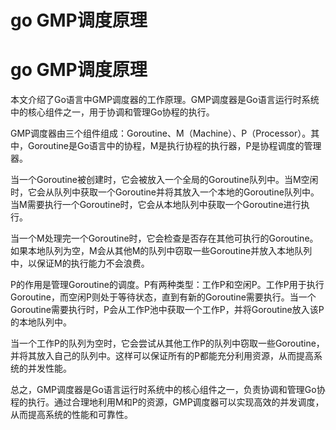 # go GMP调度原理

# go GMP调度原理

本文介绍了Go语言中GMP调度器的工作原理。GMP调度器是Go语言运行时系统中的核心组件之一，用于协调和管理Go协程的执行。

GMP调度器由三个组件组成：Goroutine、M（Machine）、P（Processor）。其中，Goroutine是Go语言中的协程，M是执行协程的执行器，P是协程调度的管理器。

当一个Goroutine被创建时，它会被放入一个全局的Goroutine队列中。当M空闲时，它会从队列中获取一个Goroutine并将其放入一个本地的Goroutine队列中。当M需要执行一个Goroutine时，它会从本地队列中获取一个Goroutine进行执行。

当一个M处理完一个Goroutine时，它会检查是否存在其他可执行的Goroutine。如果本地队列为空，M会从其他M的队列中窃取一些Goroutine并放入本地队列中，以保证M的执行能力不会浪费。

P的作用是管理Goroutine的调度。P有两种类型：工作P和空闲P。工作P用于执行Goroutine，而空闲P则处于等待状态，直到有新的Goroutine需要执行。当一个Goroutine需要执行时，P会从工作P池中获取一个工作P，并将Goroutine放入该P的本地队列中。

当一个工作P的队列为空时，它会尝试从其他工作P的队列中窃取一些Goroutine，并将其放入自己的队列中。这样可以保证所有的P都能充分利用资源，从而提高系统的并发性能。

总之，GMP调度器是Go语言运行时系统中的核心组件之一，负责协调和管理Go协程的执行。通过合理地利用M和P的资源，GMP调度器可以实现高效的并发调度，从而提高系统的性能和可靠性。